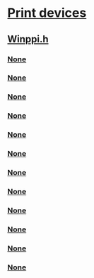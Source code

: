 # [Print devices](../_print/index.md)
## [Winppi.h](index.md)
### [None](../winppi/nf-winppi-gdideletespoolfilehandle.md)
### [None](../winppi/nf-winppi-gdienddocemf.md)
### [None](../winppi/nf-winppi-gdiendpageemf.md)
### [None](../winppi/nf-winppi-gdigetdc.md)
### [None](../winppi/nf-winppi-gdigetdevmodeforpage.md)
### [None](../winppi/nf-winppi-gdigetpagecount.md)
### [None](../winppi/nf-winppi-gdigetpagehandle.md)
### [None](../winppi/nf-winppi-gdigetspoolfilehandle.md)
### [None](../winppi/nf-winppi-gdiplaypageemf.md)
### [None](../winppi/nf-winppi-gdiresetdcemf.md)
### [None](../winppi/nf-winppi-gdistartdocemf.md)
### [None](../winppi/nf-winppi-gdistartpageemf.md)
